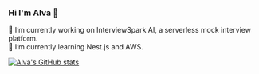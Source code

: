 ### Hi I'm Alva 👋

🔭 I’m currently working on InterviewSpark AI, a serverless mock interview platform.<br/>
🌱 I’m currently learning Nest.js and AWS.<br/>

[![Alva's GitHub stats](https://github-readme-stats.vercel.app/api?username=pisoc912&show_icons=true&theme=radical)](https://github.com/pisoc912/github-readme-stats)
<!--
**pisoc912/pisoc912** is a ✨ _special_ ✨ repository because its `README.md` (this file) appears on your GitHub profile.

Here are some ideas to get you started:

- 🔭 I’m currently working on ...
- 🌱 I’m currently learning ...
- 👯 I’m looking to collaborate on ...
- 🤔 I’m looking for help with ...
- 💬 Ask me about ...
- 📫 How to reach me: ...
- 😄 Pronouns: ...
- ⚡ Fun fact: ...
-->
